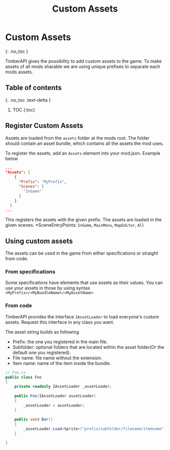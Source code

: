 ﻿---
title: Custom Assets
permalink: /custom_assets/
nav_order: 400
layout: page
has_toc: false
has_children: true
---
# Custom Assets
{: .no_toc }

TimberAPI gives the possibility to add custom assets to the game.
To make assets of all mods sharable we are using unique prefixes to separate each mods assets.

## Table of contents
{: .no_toc .text-delta }

1. TOC
{:toc}

## Register Custom Assets
Assets are loaded from the `assets` folder at the mods root. The folder should contain an asset bundle, which contains all the assets the mod uses.

To register the assets, add an `Assets` element into your mod.json. Example below
```json
...
"Assets": [
    {
      "Prefix": "MyPrefix",
      "Scenes": [
        "InGame"
      ]
    }
  ]
...
```

This registers the assets with the given prefix. The assets are loaded in the given scenes.
*SceneEntryPoints: `InGame`, `MainMenu`, `MapEditor`, `All` 

## Using custom assets
The assets can be used in the game from either specifications or straight from code.

### From specifications
Some specifications have elements that use assets as their values. You can use your assets in those by using syntax `<MyPrefix>/<MyBundleName>/<MyAssetName>`

### From code

TimberAPI provides the interface `IAssetLoader` to load everyone's custom assets. Request this interface in any class you want.  
  
The asset string builds as following
- Prefix: the one you registered in the main file.
- Subfolder: optional folders that are located within the asset folder(Or the default one you registered).
- File name: file name without the extension.
- Item name: name of the item inside the bundle.

```csharp
// Foo.cs
public class Foo 
{
    private readonly IAssetLoader _assetLoader;
    
    public Foo(IAssetLoader assetLoader)
    {
        _assetLoader = assetLoader;
    }
    
    public void Bar()
    {
        _assetLoader.Load<Sprite>("prefix/subfolder/filename/itemname");
    }

}
```




